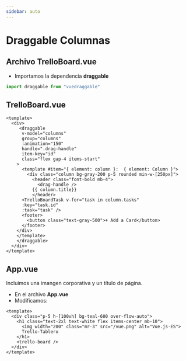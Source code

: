 ```yaml
---
sidebar: auto
---
```



# Draggable Columnas

## Archivo TrelloBoard.vue

- Importamos la dependencia **draggable**

```ts
import draggable from "vuedraggable"
```
## TrelloBoard.vue

```vue
<template>
  <div>
     <draggable
      v-model="columns"
      group="columns"
      :animation="150"
      handle=".drag-handle"
      item-key="id"
      class="flex gap-4 items-start"
    >
      <template #item="{ element: column }:  { element: Column }">
        <div class="column bg-gray-200 p-5 rounded min-w-[250px]">
          <header class="font-bold mb-4">
            <drag-handle />
          {{ column.title}} 
          </header>
      <TrelloBoardTask v-for="task in column.tasks" 
      :key="task.id" 
      :task="task" />
      <footer>
        <button class="text-gray-500">+ Add a Card</button>
      </footer>
    </div>
    </template>
    </draggable>
  </div>  
</template>
```

## App.vue

Incluimos una imangen corporativa y un título de página.

- En el archivo **App.vue**
- Modificamos:

```vue
<template>
  <div class="p-5 h-[100vh] bg-teal-600 over-flow-auto">  
    <h1 class="text-2xl text-white flex items-center mb-10">
      <img width="200" class="mr-3" src="/vue.png" alt="Vue.js-ES">
      Trello-Tablero
    </h1>
    <trello-board />
  </div>
</template>
```
